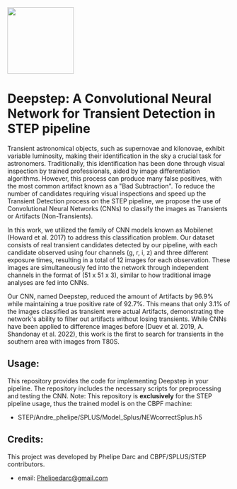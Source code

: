 <img src="https://www.gov.br/cbpf/pt-br/assuntos/noticias/titular-tem-artigo-em-periodico-de-prestigio/cbpf.png"  width="150" />



# Deepstep: A Convolutional Neural Network for Transient Detection in STEP pipeline

Transient astronomical objects, such as supernovae and kilonovae, exhibit variable luminosity, making their identification in the sky a crucial task for astronomers. Traditionally, this identification has been done through visual inspection by trained professionals, aided by image differentiation algorithms. However, this process can produce many false positives, with the most common artifact known as a "Bad Subtraction". To reduce the number of candidates requiring visual inspections and speed up the Transient Detection process on the STEP pipeline, we propose the use of Convolutional Neural Networks (CNNs) to classify the images as Transients or Artifacts (Non-Transients).

In this work, we utilized the family of CNN models known as Mobilenet (Howard et al. 2017) to address this classification problem. Our dataset consists of real transient candidates detected by our pipeline, with each candidate observed using four channels (g, r, i, z) and three different exposure times, resulting in a total of 12 images for each observation. These images are simultaneously fed into the network through independent channels in the format of (51 x 51 x 3), similar to how traditional image analyses are fed into CNNs.

Our CNN, named Deepstep, reduced the amount of Artifacts by 96.9% while maintaining a true positive rate of 92.7%. This means that only 3.1% of the images classified as transient were actual Artifacts, demonstrating the network's ability to filter out artifacts without losing transients. While CNNs have been applied to difference images before (Duev et al. 2019, A. Shandonay et al. 2022), this work is the first to search for transients in the southern area with images from T80S.

## Usage:
This repository provides the code for implementing Deepstep in your pipeline. The repository includes the necessary scripts for preprocessing and testing the CNN.
Note: This repository is **exclusively** for the STEP pipeline usage, thus the trained model is on the CBPF machine:
- STEP/Andre_phelipe/SPLUS/Model_Splus/NEWcorrectSplus.h5

## Credits:
This project was developed by Phelipe Darc and CBPF/SPLUS/STEP contributors.
- email: Phelipedarc@gmail.com
